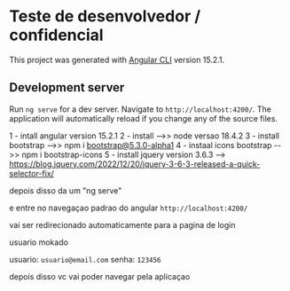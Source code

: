 # Teste de desenvolvedor / confidencial

This project was generated with [Angular CLI](https://github.com/angular/angular-cli) version 15.2.1.

## Development server

Run `ng serve` for a dev server. Navigate to `http://localhost:4200/`. The application will automatically reload if you change any of the source files.

1 - intall angular version 15.2.1
2 - install -->> node versao 18.4.2
3 - install bootstrap -->> npm i bootstrap@5.3.0-alpha1
4 - instaal icons bootstrap -->> npm i bootstrap-icons
5 - install jquery version 3.6.3 --> https://blog.jquery.com/2022/12/20/jquery-3-6-3-released-a-quick-selector-fix/

depois disso da um "ng serve"

e entre no navegaçao padrao do angular `http://localhost:4200/`

vai ser redirecionado automaticamente para a pagina de login

usuario mokado 

usuario: `usuario@email.com`
senha: `123456`

depois disso vc vai poder navegar pela aplicaçao